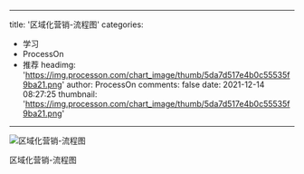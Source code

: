 
---
title: '区域化营销-流程图'
categories: 
 - 学习
 - ProcessOn
 - 推荐
headimg: 'https://img.processon.com/chart_image/thumb/5da7d517e4b0c55535f9ba21.png'
author: ProcessOn
comments: false
date: 2021-12-14 08:27:25
thumbnail: 'https://img.processon.com/chart_image/thumb/5da7d517e4b0c55535f9ba21.png'
---

<div>   
<img class="thumb" alt="区域化营销-流程图" src="https://img.processon.com/chart_image/thumb/5da7d517e4b0c55535f9ba21.png" referrerpolicy="no-referrer">
<p>区域化营销-流程图</p>  
</div>
            